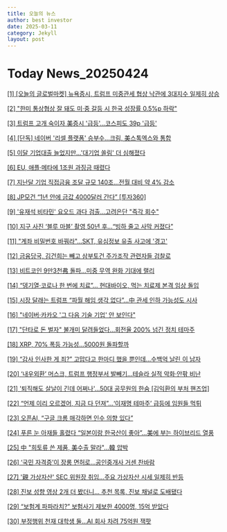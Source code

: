 ```yaml
---
title: 오늘의 뉴스
author: best investor
date: 2025-03-11
category: Jekyll
layout: post
---
```


# Today News_20250424

[[1]  [오늘의 글로벌마켓] 뉴욕증시, 트럼프 미중관세 협상 낙관에 3대지수 일제히 상승](https://www.opinionnews.co.kr/news/articleView.html?idxno=116179)

[[2]  "한미 통상협상 잘 돼도 미·중 갈등 시 한국 성장률 0.5%p 하락"](https://www.ytn.co.kr/_ln/0102_202504231618166337)

[[3]  트럼프 고개 숙이자 美증시 '급등'...코스피도 39p '급등'](https://m.joseilbo.com/news/view.htm?newsid=541761#_digitalcamp)

[[4]  [단독] 네이버 '리셀 플랫폼' 승부수…크림, 美스톡엑스와 통합](http://v.daum.net/v/20250423181204524)

[[5]  이달 기업대출 늘었지만…'대기업 쏠림' 더 심해졌다](http://v.daum.net/v/20250423174509420)

[[6]  EU, 애플·메타에 1조원 과징금 때렸다](http://v.daum.net/v/20250423191307398)

[[7]  지난달 기업 직접금융 조달 규모 140조…전월 대비 약 4% 감소](http://v.daum.net/v/20250424060145774)

[[8]  JP모건 “1년 안에 금값 4000달러 간다” [투자360]](http://v.daum.net/v/20250423072559087)

[[9]  '유재석 비타민' 요오드 과다 검출...고려은단 "즉각 회수"](http://v.daum.net/v/20250423160707309)

[[10]  지구 사진 ‘블루 마블’ 촬영 50년 후...“빙하 줄고 사막 커졌다”](http://v.daum.net/v/20250423113121643)

[[11]  "계좌 비밀번호 바꿔라"…SKT, 유심정보 유출 사고에 '경고'](http://v.daum.net/v/20250423193101861)

[[12]  금융당국, 김건희는 빼고 삼부토건 주가조작 관련자들 검찰로](http://v.daum.net/v/20250423182009793)

[[13]  비트코인 9만3천弗 돌파…미중 무역 완화 기대에 랠리](https://news.einfomax.co.kr/news/articleView.html?idxno=4352523)

[[14]  “뎅기열·코로나 한 번에 치료”... 현대바이오, 먹는 치료제 본격 임상 돌입](http://v.daum.net/v/20250423190017020)

[[15]  시장 달래는 트럼프 “파월 해임 생각 없다”…中 관세 인하 가능성도 시사](http://v.daum.net/v/20250423105700741)

[[16]  "네이버·카카오 '그 다음 기술 기업' 안 보인다"](http://v.daum.net/v/20250422083031347)

[[17]  "단타로 돈 벌자" 불개미 달려들었다…회전율 200% 넘긴 정치 테마주](http://v.daum.net/v/20250423161605914)

[[18]  XRP, 70% 폭등 가능성…5000원 돌파할까](https://www.digitaltoday.co.kr/news/articleView.html?idxno=562838)

[[19]  “감사 인사한 게 죄?” 고맙다고 한마디 했을 뿐인데…수백억 날린 이 남자](http://v.daum.net/v/20250423184019388)

[[20]  ‘내우외환’ 머스크, 트럼프 행정부서 발빼기…테슬라 실적 악화·안팎 비난](http://v.daum.net/v/20250423115504605)

[[21]  '퇴직해도 살날이 긴데 어쩌나'…50대 공무원의 한숨 [김익환의 부처 핸즈업]](http://v.daum.net/v/20250423120101940)

[[22]  “언제 이리 오르겠어, 지금 다 던져”…‘이재명 테마주’ 급등에 임원들 먹튀](http://v.daum.net/v/20250423202701342)

[[23]  오픈AI, “구글 크롬 매각하면 인수 의향 있다”](http://v.daum.net/v/20250423075817592)

[[24]  푸른 눈 아재들 홀렸다 “일본이랑 한국산이 좋아”...美에 부는 하이브리드 열풍](http://v.daum.net/v/20250423234800421)

[[25]  中 "희토류 쓴 제품, 美수출 말라"…韓 압박](https://www.hankyung.com/article/2025042286431)

[[26]  ‘국민 자격증’이 장롱 면허로…공인중개사 거센 찬바람](http://v.daum.net/v/20250422182836467)

[[27]  '親 가상자산' SEC 위원장 취임…주요 가상자산 시세 일제히 반등](http://v.daum.net/v/20250423085921029)

[[28]  진보 성향 영상 2개 더 봤더니… 추천 목록, 진보 채널로 도배됐다](http://v.daum.net/v/20250423011633016)

[[29]  “보험계 파파라치?” 보험사기 제보한 4000명, 15억 받았다](https://www.mk.co.kr/news/economy/11299136)

[[30]  부정행위 천재 대학생 둘...AI 회사 차려 75억원 잭팟](http://v.daum.net/v/20250423171742167)

